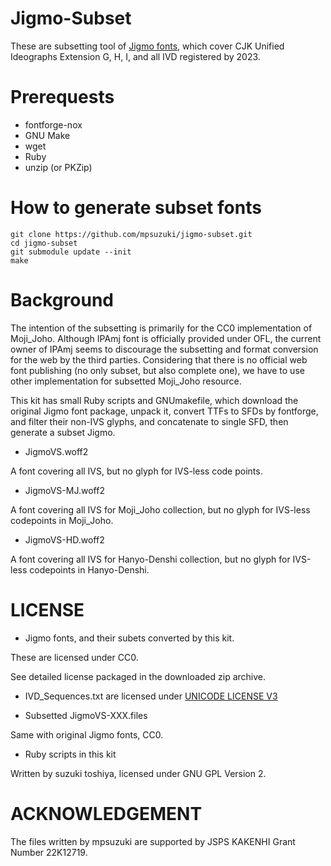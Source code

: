 Jigmo-Subset
============

These are subsetting tool of [Jigmo fonts](https://kamichikoichi.github.io/jigmo/),
which cover CJK Unified Ideographs Extension G, H, I, and all IVD registered by 2023.

# Prerequests

* fontforge-nox
* GNU Make
* wget
* Ruby
* unzip (or PKZip)

# How to generate subset fonts

```
git clone https://github.com/mpsuzuki/jigmo-subset.git
cd jigmo-subset
git submodule update --init
make
```

# Background

The intention of the subsetting is primarily for the CC0 implementation of Moji_Joho.
Although IPAmj font is officially provided under OFL, the current owner of IPAmj
seems to discourage the subsetting and format conversion for the web by the third
parties. Considering that there is no official web font publishing (no only subset,
but also complete one), we have to use other implementation for subsetted Moji_Joho
resource.

This kit has small Ruby scripts and GNUmakefile, which download the original
Jigmo font package, unpack it, convert TTFs to SFDs by fontforge, and filter
their non-IVS glyphs, and concatenate to single SFD, then generate a subset
Jigmo.

* JigmoVS.woff2

A font covering all IVS, but no glyph for IVS-less code points.

* JigmoVS-MJ.woff2

A font covering all IVS for Moji_Joho collection, but no glyph for IVS-less
codepoints in Moji_Joho.

* JigmoVS-HD.woff2

A font covering all IVS for Hanyo-Denshi collection, but no glyph for IVS-less
codepoints in Hanyo-Denshi.

# LICENSE

* Jigmo fonts, and their subets converted by this kit.

These are licensed under CC0.

See detailed license packaged in the downloaded zip archive.

* IVD_Sequences.txt are licensed under [UNICODE LICENSE V3](https://www.unicode.org/license.txt)

* Subsetted JigmoVS-XXX.files

Same with original Jigmo fonts, CC0.

* Ruby scripts in this kit

Written by suzuki toshiya, licensed under GNU GPL Version 2.

# ACKNOWLEDGEMENT

The files written by mpsuzuki are supported by JSPS KAKENHI Grant Number 22K12719.
